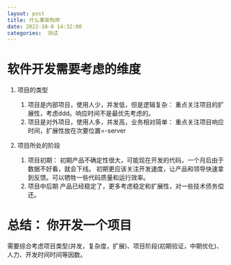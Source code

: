 ```yaml
---
layout: post
title: 什么事架构师
date: 2022-10-8 14:32:00
categories:  测试
---
```


# 软件开发需要考虑的维度
1. 项目的类型
   1. 项目是内部项目，使用人少，并发低，但是逻辑复杂：
        重点关注项目的扩展性，考虑ddd。响应时间不是最优先考虑的。
   2. 项目是对外项目，使用人多，并发高，业务相对简单：
         重点关注项目响应时间，扩展性放在次要位置=-server 

2. 项目所处的阶段
    1. 项目初期： 
        初期产品不确定性很大，可能现在开发的代码，一个月后由于数据不好看，就会下线。
        初期更应该关注开发速度，让产品和领导快速拿到反馈。可以牺牲一些代码质量和运行效率。
    2. 项目中后期
        产品已经稳定了，更多考虑稳定和扩展性，对一些技术债务偿还。

# 总结： 你开发一个项目
   需要综合考虑项目类型(并发，复杂度，扩展)、项目阶段(初期验证，中期优化)、人力、开发时间时间等因数。